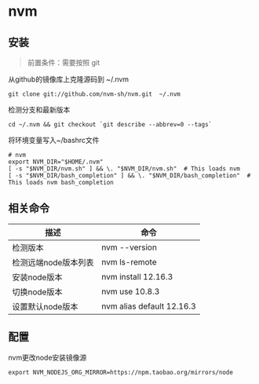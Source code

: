 # nvm

## 安装

> 前置条件：需要按照 git

从github的镜像库上克隆源码到 ~/.nvm

    git clone git://github.com/nvm-sh/nvm.git  ~/.nvm

检测分支和最新版本

    cd ~/.nvm && git checkout `git describe --abbrev=0 --tags`

将环境变量写入~/bashrc文件

    
    # nvm
    export NVM_DIR="$HOME/.nvm"
    [ -s "$NVM_DIR/nvm.sh" ] && \. "$NVM_DIR/nvm.sh"  # This loads nvm
    [ -s "$NVM_DIR/bash_completion" ] && \. "$NVM_DIR/bash_completion"  # This loads nvm bash_completion

## 相关命令 

描述 | 命令
---|---
检测版本 | nvm --version
检测远端node版本列表| nvm ls-remote
安装node版本 |  nvm install 12.16.3
切换node版本| nvm use 10.8.3
设置默认node版本|nvm alias default 12.16.3

## 配置

nvm更改node安装镜像源

    
    export NVM_NODEJS_ORG_MIRROR=https://npm.taobao.org/mirrors/node
